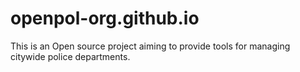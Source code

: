 # openpol-org.github.io
This is an Open source project aiming to provide tools for managing citywide police departments.
